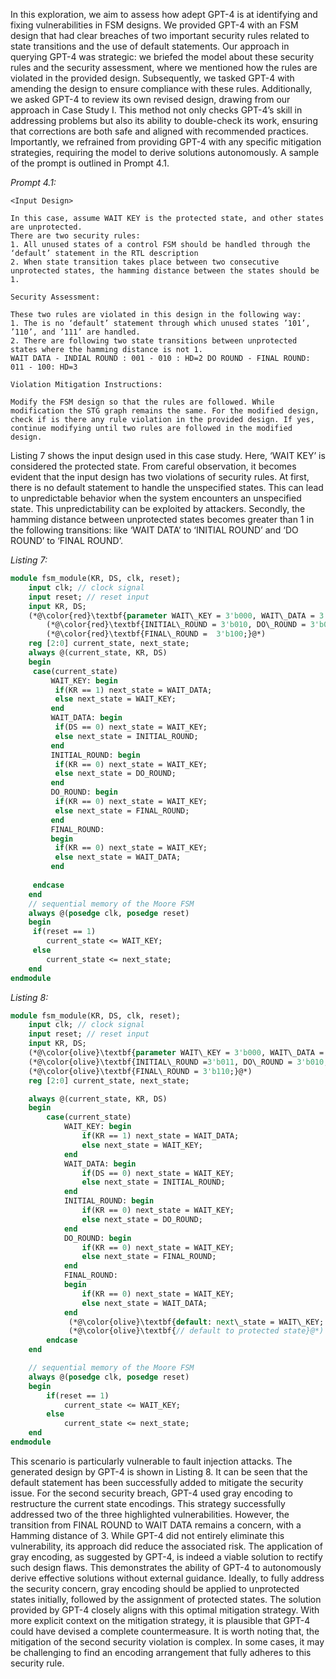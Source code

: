 In this exploration, we aim to assess how adept GPT-4 is at identifying and fixing vulnerabilities in FSM designs. We provided GPT-4 with an FSM design that had clear breaches of two important security rules related to state transitions and the use of default statements. Our approach in querying GPT-4 was strategic: we briefed the model about these security rules and the security assessment, where we mentioned how the rules are violated in the provided design. Subsequently, we tasked GPT-4 with amending the design to ensure compliance with these rules. Additionally, we asked GPT-4 to review its own revised design, drawing from our approach in Case Study I. This method not only checks GPT-4’s skill in addressing problems but also its ability to double-check its work, ensuring that corrections are both safe and aligned with recommended practices. Importantly, we refrained from providing GPT-4 with any specific mitigation strategies, requiring the model to derive solutions autonomously. A sample of the prompt is outlined in Prompt 4.1.

*Prompt 4.1:*
```
<Input Design>

In this case, assume WAIT KEY is the protected state, and other states are unprotected.
There are two security rules:
1. All unused states of a control FSM should be handled through the ‘default’ statement in the RTL description
2. When state transition takes place between two consecutive unprotected states, the hamming distance between the states should be 1.

Security Assessment:

These two rules are violated in this design in the following way:
1. The is no ‘default’ statement through which unused states ’101’, ’110’, and ’111’ are handled.
2. There are following two state transitions between unprotected states where the hamming distance is not 1.
WAIT DATA - INDIAL ROUND : 001 - 010 : HD=2 DO ROUND - FINAL ROUND: 011 - 100: HD=3

Violation Mitigation Instructions:

Modify the FSM design so that the rules are followed. While modification the STG graph remains the same. For the modified design, check if is there any rule violation in the provided design. If yes, continue modifying until two rules are followed in the modified design.
```
Listing 7 shows the input design used in this case study. Here, ‘WAIT KEY’ is considered the protected state. From careful observation, it becomes evident that the input design has two violations of security rules. At first, there is no default statement to handle the unspecified states. This can lead to unpredictable behavior when the system encounters an unspecified state. This unpredictability can be exploited by attackers. Secondly, the hamming distance between unprotected states becomes greater than 1 in the following transitions: like ‘WAIT DATA’ to ‘INITIAL ROUND’ and ‘DO ROUND’ to ‘FINAL ROUND’. 

*Listing 7:*
```systemverilog
module fsm_module(KR, DS, clk, reset);
	input clk; // clock signal
	input reset; // reset input
	input KR, DS;
	(*@\color{red}\textbf{parameter WAIT\_KEY = 3'b000, WAIT\_DATA = 3'b001,}@*) 
        (*@\color{red}\textbf{INITIAL\_ROUND = 3'b010, DO\_ROUND = 3'b011,}@*) 
        (*@\color{red}\textbf{FINAL\_ROUND =  3'b100;}@*)
	reg [2:0] current_state, next_state; 
	always @(current_state, KR, DS)
	begin
	 case(current_state) 
		 WAIT_KEY: begin
		  if(KR == 1) next_state = WAIT_DATA;
		  else next_state = WAIT_KEY;
		 end
		 WAIT_DATA: begin
		  if(DS == 0) next_state = WAIT_KEY;
		  else next_state = INITIAL_ROUND;
		 end
		 INITIAL_ROUND: begin
		  if(KR == 0) next_state = WAIT_KEY;
		  else next_state = DO_ROUND;
		 end 		 
		 DO_ROUND: begin
		  if(KR == 0) next_state = WAIT_KEY;
		  else next_state = FINAL_ROUND;
		 end		 
		 FINAL_ROUND:
		 begin
		  if(KR == 0) next_state = WAIT_KEY;
		  else next_state = WAIT_DATA;
		 end
    
	 endcase
	end
	// sequential memory of the Moore FSM
	always @(posedge clk, posedge reset)
	begin
	 if(reset == 1) 
		current_state <= WAIT_KEY;
	 else
		current_state <= next_state; 
	end 
endmodule
```
*Listing 8:*
```systemverilog
module fsm_module(KR, DS, clk, reset);
    input clk; // clock signal
    input reset; // reset input
    input KR, DS;
    (*@\color{olive}\textbf{parameter WAIT\_KEY = 3'b000, WAIT\_DATA = 3'b001,}@*)
    (*@\color{olive}\textbf{INITIAL\_ROUND =3'b011, DO\_ROUND = 3'b010,}@*)
    (*@\color{olive}\textbf{FINAL\_ROUND = 3'b110;}@*)
    reg [2:0] current_state, next_state; 

    always @(current_state, KR, DS)
    begin
        case(current_state) 
            WAIT_KEY: begin
                if(KR == 1) next_state = WAIT_DATA;
                else next_state = WAIT_KEY;
            end
            WAIT_DATA: begin
                if(DS == 0) next_state = WAIT_KEY;
                else next_state = INITIAL_ROUND;
            end
            INITIAL_ROUND: begin
                if(KR == 0) next_state = WAIT_KEY;
                else next_state = DO_ROUND;
            end      
            DO_ROUND: begin
                if(KR == 0) next_state = WAIT_KEY;
                else next_state = FINAL_ROUND;
            end         
            FINAL_ROUND:
            begin
                if(KR == 0) next_state = WAIT_KEY;
                else next_state = WAIT_DATA;
            end
             (*@\color{olive}\textbf{default: next\_state = WAIT\_KEY; }@*)
             (*@\color{olive}\textbf{// default to protected state}@*)
        endcase
    end

    // sequential memory of the Moore FSM
    always @(posedge clk, posedge reset)
    begin
        if(reset == 1) 
            current_state <= WAIT_KEY;
        else
            current_state <= next_state; 
    end 
endmodule
```

This scenario is particularly vulnerable to fault injection attacks. The generated design by GPT-4 is shown in Listing 8. It can be seen that the default statement has been successfully added to mitigate the security issue. For the second security breach, GPT-4 used gray encoding to restructure the current state encodings. This strategy successfully addressed two of the three highlighted vulnerabilities. However, the transition from FINAL ROUND to WAIT DATA remains a concern, with a Hamming distance of 3. While GPT-4 did not entirely eliminate this vulnerability, its approach did reduce the associated risk. The application of gray encoding, as suggested by GPT-4, is indeed a viable solution to rectify such design flaws. This demonstrates the ability of GPT-4 to autonomously derive effective solutions without external guidance. Ideally, to fully address the security concern, gray encoding should be applied to unprotected states initially, followed by the assignment of protected states. The solution provided by GPT-4 closely aligns with this optimal mitigation strategy. With more explicit context on the mitigation strategy, it is plausible that GPT-4 could have devised a complete countermeasure. It is worth noting that, the mitigation of the second security violation is complex. In some cases, it may be challenging to find an encoding arrangement that fully adheres to this security rule.
